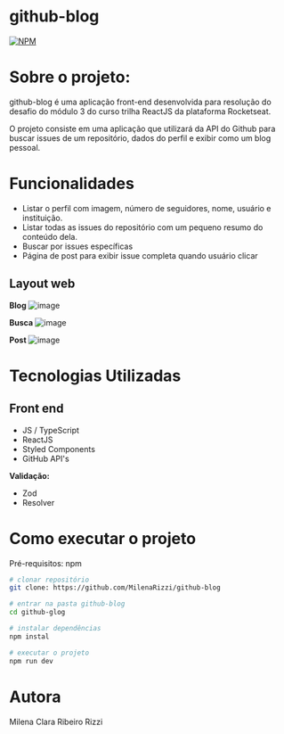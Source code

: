 # github-blog
[![NPM](https://img.shields.io/npm/l/react)](https://github.com/MilenaRizzi/github-blog/blob/main/LICENSE) 

# Sobre o projeto:
github-blog é uma aplicação front-end desenvolvida para resolução do desafio do módulo 3 do curso trilha ReactJS da plataforma Rocketseat.

O projeto consiste em uma aplicação que utilizará da API do Github para buscar issues de um repositório, dados do perfil e exibir como um blog pessoal. 

# Funcionalidades
- Listar o perfil com imagem, número de seguidores, nome, usuário e instituição.
- Listar todas as issues do repositório com um pequeno resumo do conteúdo dela.
- Buscar por issues específicas
- Página de post para exibir issue completa quando usuário clicar

## Layout web

**Blog**
![image](https://github.com/MilenaRizzi/github-blog/assets/116590085/8758e697-efc4-46d5-a991-4ea5ef9ebf5d)

**Busca**
![image](https://github.com/MilenaRizzi/github-blog/assets/116590085/69ad8002-2238-4759-b290-98a7b57a13f3)

**Post**
![image](https://github.com/MilenaRizzi/github-blog/assets/116590085/92a63fdd-cfd3-43ee-9a0f-c6199f7ea41d)

# Tecnologias Utilizadas
## Front end
- JS / TypeScript
- ReactJS
- Styled Components
- GitHub API's


**Validação:**
- Zod
- Resolver

# Como executar o projeto
Pré-requisitos: npm 

```bash
# clonar repositório
git clone: https://github.com/MilenaRizzi/github-blog

# entrar na pasta github-blog
cd github-glog

# instalar dependências
npm instal

# executar o projeto
npm run dev
```

# Autora
Milena Clara Ribeiro Rizzi
